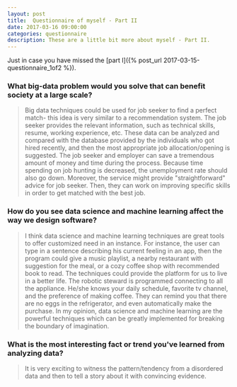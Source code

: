 ```yaml
---
layout: post
title:  Questionnaire of myself - Part II
date: 2017-03-16 09:00:00
categories: questionnaire
description: These are a little bit more about myself - Part II.
---
```


Just in case you have missed the [<span class="blue">part I</span>]({% post_url 2017-03-15-questionnaire_1of2 %}).

### What big-data problem would you solve that can benefit society at a large scale?

> Big data techniques could be used for job seeker to find a perfect match- this idea is very similar to a recommendation system. The job seeker provides the relevant information, such as technical skills, resume, working experience, etc. These data can be analyzed and compared with the database provided by the individuals who got hired recently, and then the most appropriate job allocation/opening is suggested. The job seeker and employer can save a tremendous amount of money and time during the process. Because time spending on job hunting is decreased, the unemployment rate should also go down. Moreover, the service might provide "straightforward" advice for job seeker. Then, they can work on improving specific skills in order to get matched with the best job.

### How do you see data science and machine learning affect the way we design software?

> I think data science and machine learning techniques are great tools to offer customized need in an instance. For instance, the user can type in a sentence describing his current feeling in an app, then the program could give a music playlist, a nearby restaurant with suggestion for the meal, or a cozy coffee shop with recommended book to read. The techniques could provide the platform for us to live in a better life. The robotic steward is programmed connecting to all the appliance. He/she knows your daily schedule, favorite tv channel, and the preference of making coffee. They can remind you that there are no eggs in the refrigerator, and even automatically make the purchase. In my opinion, data science and machine learning are the powerful techniques which can be greatly implemented for breaking the boundary of imagination.

### What is the most interesting fact or trend you've learned from analyzing data?

> It is very exciting to witness the pattern/tendency from a disordered data and then to tell a story about it with convincing evidence.